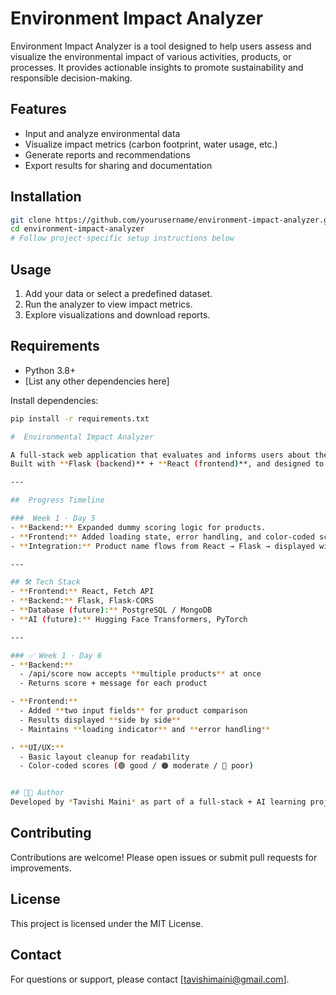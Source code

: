 # Environment Impact Analyzer

Environment Impact Analyzer is a tool designed to help users assess and visualize the environmental impact of various activities, products, or processes. It provides actionable insights to promote sustainability and responsible decision-making.

## Features

- Input and analyze environmental data
- Visualize impact metrics (carbon footprint, water usage, etc.)
- Generate reports and recommendations
- Export results for sharing and documentation

## Installation

```bash
git clone https://github.com/yourusername/environment-impact-analyzer.git
cd environment-impact-analyzer
# Follow project-specific setup instructions below
```

## Usage

1. Add your data or select a predefined dataset.
2. Run the analyzer to view impact metrics.
3. Explore visualizations and download reports.

## Requirements

- Python 3.8+
- [List any other dependencies here]

Install dependencies:

```bash
pip install -r requirements.txt

#  Environmental Impact Analyzer  

A full-stack web application that evaluates and informs users about the **environmental impact of consumer products**.  
Built with **Flask (backend)** + **React (frontend)**, and designed to evolve into an AI-powered sustainability tool.  

---

##  Progress Timeline  

###  Week 1 · Day 5  
- **Backend:** Expanded dummy scoring logic for products.  
- **Frontend:** Added loading state, error handling, and color-coded scores.  
- **Integration:** Product name flows from React → Flask → displayed with score.  

---

## 🛠️ Tech Stack  
- **Frontend:** React, Fetch API  
- **Backend:** Flask, Flask-CORS  
- **Database (future):** PostgreSQL / MongoDB  
- **AI (future):** Hugging Face Transformers, PyTorch  

---

### ✅ Week 1 · Day 6
- **Backend:**  
  - /api/score now accepts **multiple products** at once  
  - Returns score + message for each product  

- **Frontend:**  
  - Added **two input fields** for product comparison  
  - Results displayed **side by side**  
  - Maintains **loading indicator** and **error handling**  

- **UI/UX:**  
  - Basic layout cleanup for readability  
  - Color-coded scores (🟢 good / 🟠 moderate / 🔴 poor)  


## 👩‍💻 Author  
Developed by *Tavishi Maini* as part of a full-stack + AI learning project.  

```

## Contributing

Contributions are welcome! Please open issues or submit pull requests for improvements.

## License

This project is licensed under the MIT License.

## Contact

For questions or support, please contact [tavishimaini@gmail.com].